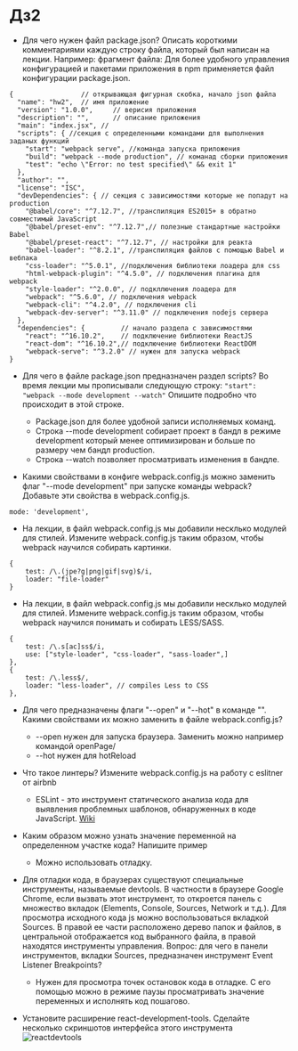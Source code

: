 # Дз2

- Для чего нужен файл package.json? Описать короткими комментариями каждую строку файла, который был написан на лекции. Например:
фрагмент файла:
Для более удобного управления конфигурацией и пакетами приложения в npm применяется файл конфигурации package.json.
```
{                 // открывающая фигурная скобка, начало json файла
  "name": "hw2",  // имя приложение
  "version": "1.0.0",     // верисия приложения
  "description": "",      // описание приложения
  "main": "index.jsx", //
  "scripts": { //секция с определенными командами для выполнения заданых функций
    "start": "webpack serve", //команда запуска приложения
    "build": "webpack --mode production", // команад сборки приложения
    "test": "echo \"Error: no test specified\" && exit 1"
  },
  "author": "",
  "license": "ISC",
  "devDependencies": { // секция с зависимостями которые не попадут на production
    "@babel/core": "^7.12.7", //транспиляция ES2015+ в обратно совместимый JavaScript
    "@babel/preset-env": "^7.12.7",// полезные стандартные настройки Babel
    "@babel/preset-react": "^7.12.7", // настройки для реакта
    "babel-loader": "^8.2.1", //транспиляция файлов с помощью Babel и вебпака
    "css-loader": "^5.0.1", //подключения библиотеки лоадера для css
    "html-webpack-plugin": "^4.5.0", // подключения плагина для webpack
    "style-loader": "^2.0.0", // подкллючения лоадера для 
    "webpack": "^5.6.0", // подключения webpack
    "webpack-cli": "^4.2.0", // подключения cli
    "webpack-dev-server": "^3.11.0" // подключения nodejs сервера
  },
  "dependencies": {         // начало раздела с зависимостями
    "react": "^16.10.2",    // подключение библиотеки ReactJS
    "react-dom": "^16.10.2",// подключение библиотеки ReactDOM
    "webpack-serve": "^3.2.0" // нужен для запуска webpack
}
```
- Для чего в файле package.json предназначен раздел scripts? Во время лекции мы прописывали следующую строку: `"start": "webpack --mode development --watch"` Опишите подробно что происходит в этой строке.

    - Package.json для более удобной записи исполняемых команд.
    - Строка --mode development собирает проект в бандл в режиме development который менее оптимизирован и больше по размеру чем бандл production.
    - Строка --watch позволяет просматривать изменения в бандле.

- Какими свойствами в конфиге webpack.config.js можно заменить флаг "--mode development" при запуске команды webpack?
Добавьте эти свойства в webpack.config.js.
```
mode: 'development',
```

- На лекции, в файл webpack.config.js мы добавили несклько модулей для стилей. Измените webpack.config.js таким образом, чтобы webpack научился собирать картинки.
```
{
    test: /\.(jpe?g|png|gif|svg)$/i,
    loader: "file-loader"
}
```

- На лекции, в файл webpack.config.js мы добавили несклько модулей для стилей. Измените webpack.config.js таким образом, чтобы webpack научился понимать и собирать LESS/SASS.
```
{
    test: /\.s[ac]ss$/i,
    use: ["style-loader", "css-loader", "sass-loader",]
},
{
    test: /\.less$/,
    loader: "less-loader", // compiles Less to CSS
},
```
- Для чего предназначены флаги "--open" и "--hot" в команде "". Какими свойствами их можно заменить в файле webpack.config.js?
    - --open нужен для запуска браузера. Заменить можно например командой openPage/
    - --hot нужен для hotReload
- Что такое линтеры? Измените webpack.config.js на работу с eslitner от airbnb
    - ESLint - это инструмент статического анализа кода для выявления проблемных шаблонов, обнаруженных в коде JavaScript. [Wiki](https://en.wikipedia.org/wiki/ESLint)


- Каким образом можно узнать значение переменной на определенном участке кода? Напишите пример
    - Можно использовать отладку.

- Для отладки кода, в браузерах существуют специальные инструменты, называемые devtools. 
В частности в браузере Google Chrome, если вызвать этот инструмент, 
то откроется панель с множество вкладок (Elements, Console, Sources, Network и т.д.).
 Для просмотра исходного кода js можно воспользоваться вкладкой Sources. 
 В правой ее части расположено дерево папок и файлов, в центральной отображается код выбранного файла, в правой находятся инструменты управления. 
 Вопрос: для чего в панели инструментов, вкладки Sources, предназначен инструмент Event Listener Breakpoints?
    - Нужен для просмотра точек остановок кода в отладке. С его помощью можно в режиме паузы просматривать значение переменных и исполнять код пошагово.

- Установите расширение react-development-tools. Сделайте несколько скриншотов интерфейса этого инструмента
![reactdevtools](https://lh3.googleusercontent.com/W5h-3Esx-a2cOq4TaQ2O5tz-zLMjTupUgJjiFF_wZfszDGHdlGpH0JeZoT29399vLdkRRQqBEeM=w640-h400-e365-rj-sc0x00ffffff)